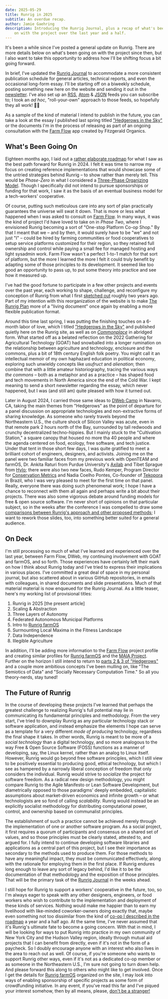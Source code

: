 ```yaml
---
date: 2025-05-29
title: Runrig in 2025
subtitle: An overdue recap.
author: Jamie Gaehring
description: Introducing the Runrig Journal, plus a recap of what's been going
    on with the project over the last year and a half.
---
```


It's been a while since I've posted a general update on Runrig. There are more
details below on what's been going on with the project since then, but I also
want to take this opportunity to address how I'll be shifting focus a bit going
forward.

In brief, I've updated the [Runrig Journal] to accommodate a more consistent
publication schedule for general articles, technical reports, and even the
occasional long-form essay. I'll be starting off on a biweekly schedule, posting
something new here on the website and sending it out in the [newsletter]. I've
also set up an [RSS], [Atom] & [JSON] feeds you can subscribe to; I took an _ad
hoc_, "roll-your-own" approach to those feeds, so hopefully they all work!
&#x1F91E;&#x1F3FB;

As a sample of the kind of material I intend to publish in the future, you can
take a look at the essay I published last spring titled ["Hedgerows in the Sky"]
or the documents I'm in the process of releasing as part of an ongoing
consultation with the [Farm Flow] app created by Fitzgerald Organics.

## What's Been Going On
Eighteen months ago, I laid out a [rather elaborate roadmap] for what I saw as
the best path forward for Runrig in 2024. I felt it was time to narrow my focus
on creating reference implementations that would showcase some of the untried
strategies behind Runrig – to show rather than merely tell. This would be
_Phase-Zero_ in what I considered a [Three-Phase Organizing Model]. Though I
specifically did not intend to pursue sponsorships or funding for that work, I
saw it as the basis of an eventual business model for a tech-workers'
cooperative.

Of course, putting such meticulous care into any sort of plan practically
guarantees the universe will swat it down. That is more or less what happened
when I was asked to consult on [Farm Flow]. In many ways, it was the kind of
project I'd have loved to take on in _Phase Two_, where I envisioned Runrig
becoming a sort of "One-stop Platform Co-op Shop." By that I meant that we – and
by then, it would surely have to be "we" and not just "I" – could be hired by
farming communities or food cooperatives to setup service platforms customized
for their region, so they retained full ownership and control while paying a
small fee for managed hosting and light sysadmin work. Farm Flow wasn't a
perfect 1-to-1 match for that sort of platform, but the more I learned the more
I felt it could truly benefit by adapting some of those principles to its
development. It seemed like too good an opportunity to pass up, to put some
theory into practice and see how it measured up.

I've had the good fortune to participate in a few other projects and events over
the past year, each working to shape, challenge, and reconfigure my conception
of Runrig from what I first [sketched out] roughly two years ago. Part of my
intention with this reorganization of the website is to make [The Runrig Plan]
more of a "living document" once again by enabling a more flexible publication
format.

Around this time last spring, I was putting the finishing touches on a 6-month
labor of love, which I titled ["Hedgerows in the Sky"] and published quietly
here on the Runrig site, as well as on [_Commonplace_] in abridged form. What
started off as a belated reflection on the 2022 Gathering for Agricultural
Technology (GOAT) had snowballed into a longer rumination on the relationship
between agriculture and technology, enclosure and the commons, plus a bit of
18th century English folk poetry. You might call it an intellectual memoir of my
own haphazard education in political economy, exploring such unwieldy concepts
like _usufruct_ and _alienation_; then combine that with a little amateur
historiography, tracing the various ways _the commons_ – both as a metaphor and
as a practice – has shaped food and tech movements in North America since the
end of the Cold War. I kept meaning to send a short newsletter regarding the
essay, which never happened, but I was (and still am) quite pleased with how it
turned out.

Later in August 2024, I carried those same ideas to [DWeb Camp] in Navarro, CA,
taking the main themes from "Hedgerows" as the point of departure for a panel
discussion on appropriate technologies and non-extractive forms of sharing
knowledge. As someone who rarely travels beyond the Northeastern U.S., the
culture shock of Silicon Valley was acute, even in that remote park 2 hours
north of the Bay, surrounded by tall redwoods and crunchy decentralized
techno-hippies. But I mainly stuck to the "Cultivation Station," a square canopy
that housed no more tha 40 people and where the agenda centered on food,
ecology, free software, and tech justice. Under that tent in those short few
days, I was quite gratified to meet a brilliant cohort of engineers, designers,
and activists. Joining me on the panel were two familiar faces from my previous
work with OpenTEAM and farmOS, Dr. Ankita Raturi from Purdue University's
[Axilab] and Tibet Sprague from [Hylo]; there were also two new faces, Rudo
Kemper, Program Director for [Conservation Metrics] and Nadia Coelho Pontes,
Co-founder of [Tekopora] in Brazil, who I was very pleased to meet for the first
time on that panel. Really, everyone there was doing such phenomenal work; I
hope I have a chance to reconnect with them all again and perhaps write a bit
about their projects. There was also some vigorous debate around funding models
for free & open source software. I'm never short of opinions on that particular
subject, so in the weeks after the conference I was compelled to draw some
[comparisons between Runrig's approach and other proposed methods]; I want to
rework those slides, too, into something better suited for a general audience.

## On Deck
I'm still processing so much of what I've learned and experienced over the last
year, between Farm Flow, DWeb, my continuing involvement with GOAT and farmOS,
and so forth. Those experiences have certainly left their mark on how I think
about Runrig today and I've tried to express their implications in various
places. I've committed a great deal of space in my personal journal, but also
scattered about in various GitHub repositories, in emails with colleagues, in
shared documents and slide presentations. Much of that material material is now
enqueued for the Runrig Journal. As a little teaser, here's my working list
of provisional titles:

1. Runrig in 2025 [the present article]
2. Scaling & Abstraction
3. Three Layers of Autonomy
4. Federated Autonomous Municipal Platforms
5. Intro to [Runrig farmOS]
6. Surmounting Local Maxima in the Fitness Landscape
7. Data Independence
8. Illegible Agriculture

In addition, I'll be adding more information to the [Farm Flow] project profile
and creating similar profiles for [Runrig farmOS] and the [MAIA Project].
Further on the horizon I still intend to return to [parts 2 & 3 of "Hedgerows"]
and a couple more ambitious concepts I've been mulling on, like "The Semiotics
of Data" and "Socially Necessary Computation Time." So all you theory-nerds,
stay tuned!

## The Future of Runrig
In the course of developing these projects I've learned that perhaps the
greatest challenge to realizing Runrig's full potential may lie in communicating
its fundamental principles and methodology. From the very start, I've tried to
downplay Runrig as any particular technology stack or software application, and
instead emphasize the elements I hope can serve as a template for a very
different _mode of producing_ technology, regardless the final shape it takes.
In other words, Runrig is meant to be more of a _social technology_ than a
digital technology, and so more analogous to the way Free & Open Source Software
(FOSS) functions as a manner of developing, say, the Linux kernel, rather than
an analog to Linux itself. However, Runrig would go beyond free software
principles, which I still view to be positively essential to producing good,
ethical technology, but which I see as hampered by a narrowly liberal conception
of freedom that only considers the individual. Runrig would strive to
_socialize_ the project for software freedom. As a radical new design
methodology, you might compare Runrig to the Agile Manifesto or Lean Software
Development, but diametrically opposed to those paradigms' deeply embedded,
capitalistic assumptions about market-driven economics and infinite growth – or
what technologists are so fond of calling _scalability_. Runrig would instead be
an explicitly socialist methodology for distributing computational power,
control, and ownership based on communalist principles.

The establishment of such a practice cannot be achieved merely through the
implementation of one or another software program. As a social project, it first
requires a quorum of participants and consensus on a shared set of values, and
so those principles must be clearly stated, attested to, and argued for. I fully
intend to continue developing software libraries and applications as a central
part of this project, but I see their importance as secondary to the methods
used to produce them. For those methods to have any meaningful impact, they must
be communicated effectively, along with the rationale for employing them in the
first place. If Runrig endures long enough to leave any sort of legacy behind,
I'd like it to be the documentation of that methodology and the exposition of
those principles. That will be the primary task of the [Runrig Journal] in the
weeks ahead.

I still hope for Runrig to support a workers' cooperative in the future, too, so
I'm always eager to speak with any other designers, engineers, or food workers
who wish to contribute to the implementation and deployment of these kinds of
services. Nothing would make me happier than to earn my livelihood with
like-minded coworker-owners doing exactly that, maybe even something not too
dissimilar from the kind of [co-op I described in the roadmap] a year and a half
ago. At the same time, I've never assumed that it's Runrig's ultimate fate to
become a going concern. With that in mind, I will be looking for ways to put
Runrig into practice in my own community of New York City and the Hudson Valley
region, ideally through mutual aid projects that I can benefit from directly,
even if it's not in the form of a paycheck. So I doubly encourage anyone with an
interest who also lives in the area to reach out as well. Of course, if you're
someone who wants to support Runrig other ways, even if it's not as a dedicated
co-op member or as someone in the Northeastern U.S., I'm sure not going to turn
down help. And please forward this along to others who might like to get
involved. Once I get the details for [Runrig farmOS] organized on the site, I
may look into ways of enabling sponsorship of specific projects as some form of
crowdfunding initiative. In any event, if you've read this far and I've piqued
your interest somehow, then by all means, please, [don't be a stranger!]

[Runrig Journal]: /journal
[newsletter]: https://buttondown.com/runrig
[RSS]: /feed/rss.xml
[Atom]: /feed/atom.xml
[JSON]: /feed/feed.json
[rather elaborate roadmap]: /posts/roadmap-2024.md
[Three-Phase Organizing Model]:
    /posts/roadmap-2024.md#three-phase-organizing-model-or-business-plan
[Farm Flow]: /farm-flow.md
[sketched out]: /posts/the-runrig-plan-for-socio-ecological-design
[The Runrig Plan]: /plan
["Hedgerows in the Sky"]: /posts/hedgerows.md
[_Commonplace_]: https://commonplace.knowledgefutures.org/pub/7m7brnr4/release/1
[DWeb Camp]: https://dwebcamp.org
[Axilab]: https://aginformaticslab.org/
[Hylo]: https://www.hylo.com/
[Conservation Metrics]: https://conservationmetrics.com/
[Tekopora]: https://tekopora.top/
[comparisons between Runrig's approach and other proposed methods]:
    https://dweb.camp/p/foodweb__response-to-utility-proposal
[Runrig farmOS]: https://github.com/runrig-coop/runrig-farmos
[MAIA Project]: https://github.com/skywoman/multifarm-aggregation-info-arch
[parts 2 & 3 of "Hedgerows"]:
    https://github.com/runrig-coop/hedgerows/blob/main/notes/outline-of-narrative.md
[co-op I described in the roadmap]:
    /posts/roadmap-2024.md#three-phase-organizing-model-or-business-plan
[don't be a stranger!]: mailto:jamie@runrig.org

